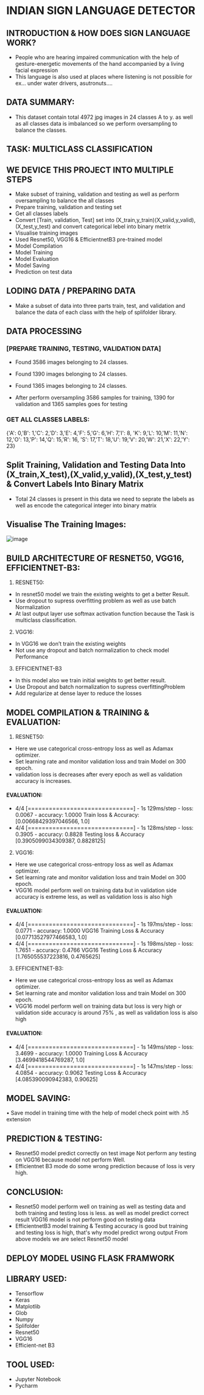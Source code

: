 # INDIAN SIGN LANGUAGE DETECTOR


## INTRODUCTION & HOW DOES SIGN LANGUAGE WORK?
* People who are hearing impaired communication with the help of gesture-energetic movements of the hand accompanied by a living facial expression
* This language is also used at places where listening is not possible for ex... under water drivers, asutronuts….


 
## DATA SUMMARY:
* This dataset contain total 4972 jpg images in 24 classes A to y. as well as all classes data is imbalanced so we perform oversampling to balance the classes.

## TASK: MULTICLASS CLASSIFICATION

## WE DEVICE THIS PROJECT INTO MULTIPLE STEPS
* Make subset of training, validation and testing as well as perform oversampling to balance the all classes
* Prepare training, validation and testing set
* Get all classes labels
* Convert [Train, validation, Test] set into (X_train,y_train)(X_valid,y_valid),(X_test,y_test) and convert categorical lebel into binary metrix
*	Visualise training images
*	Used Resnet50, VGG16 & EfficientnetB3 pre-trained model
*	Model Compilation 
*	Model Training
*	Model Evaluation
*	Model Saving
*	Prediction on test data

## LODING DATA / PREPARING DATA
* Make a subset of data into three parts train, test, and validation and balance the data of each class with the help of splifolder library.

## DATA PROCESSING 
### [PREPARE TRAINING, TESTING, VALIDATION DATA]
* Found 3586 images belonging to 24 classes.
* Found 1390 images belonging to 24 classes.
* Found 1365 images belonging to 24 classes.

* After perform oversampling 3586 samples for training, 1390 for validation and 1365 samples goes for testing

### GET ALL CLASSES LABELS:
{'A': 0,'B': 1,'C': 2,'D': 3,'E': 4,'F': 5,'G': 6,'H': 7,'I': 8,
 'K': 9,'L': 10,'M': 11,'N': 12,'O': 13,'P': 14,'Q': 15,'R': 16,
 'S': 17,'T': 18,'U': 19,'V': 20,'W': 21,'X': 22,'Y': 23}

## Split Training, Validation and Testing Data Into (X_train,X_test),(X_valid,y_valid),(X_test,y_test) & Convert Labels Into Binary Matrix
* Total 24 classes is present in this data we need to seprate the labels as well as encode the categorical integer into binary matrix

## Visualise The Training Images:

![image](https://user-images.githubusercontent.com/101791322/197805951-4c0ab1f3-55a5-4def-877f-e7498f724b4c.png)

 


## BUILD ARCHITECTURE OF RESNET50, VGG16, EFFICIENTNET-B3:
1. RESNET50:
* In resnet50 model we train the existing weights to get a better Result.
*	Use dropout to supress overfitting problem as well as use batch Normalization
*	At last output layer use softmax activation function because the Task is multiclass classification.

2. VGG16:
* In VGG16 we don’t train the existing weights 
* Not use any dropout and batch normalization to check model Performance

3. EFFICIENTNET-B3
* In this model also we train initial weights to get better result.
* Use Dropout and batch normalization to supress overfittingProblem
*	Add regularize at dense layer to reduce the losses


## MODEL COMPILATION & TRAINING & EVALUATION:

1. RESNET50:
*	Here we use categorical cross-entropy loss as well as Adamax optimizer.
*	Set learning rate and monitor validation loss and train Model on 	300 epoch.
*	validation loss is decreases after every epoch as well as validation accuracy is increases.

#### EVALUATION:
* 4/4 [==============================] - 1s 129ms/step - loss: 0.0067 - accuracy: 1.0000  Train loss & Accuracy: [0.00668429397046566, 1.0]
* 4/4 [==============================] - 1s 128ms/step - loss: 0.3905 - accuracy: 0.8828  Testing loss & Accuracy [0.3905099034309387, 0.8828125]


2. VGG16:
* Here we use categorical cross-entropy loss as well as Adamax optimizer.
* Set learning rate and monitor validation loss and train Model on 300 epoch.
* VGG16 model perform well on training data but in validation side accuracy is extreme less, as well as validation loss is also high 

#### EVALUATION:
* 4/4 [==============================] - 1s 197ms/step - loss: 0.0771 - accuracy: 1.0000 VGG16 Training Loss & Accuracy [0.07713527977466583, 1.0]
* 4/4 [==============================] - 1s 198ms/step - loss: 1.7651 - accuracy: 0.4766 VGG16 Testing Loss & Accuracy [1.765055537223816, 0.4765625]


3. EFFICIENTNET-B3:
* 	Here we use categorical cross-entropy loss as well as Adamax optimizer.
*	Set learning rate and monitor validation loss and train Model on 300 epoch.
* VGG16 model perform well on training data but loss is very high or validation side accuracy is around 75% , as well as validation loss is also high 

#### EVALUATION:
* 4/4 [==============================] - 1s 149ms/step - loss: 3.4699 - accuracy: 1.0000 Training Loss & Accuracy [3.4699418544769287, 1.0]
* 4/4 [==============================] - 1s 147ms/step - loss: 4.0854 - accuracy: 0.9062 Testing Loss & Accuracy [4.085390090942383, 0.90625]



## MODEL SAVING:
•	Save model in training time with the help of model check point with .h5 extension




## PREDICTION & TESTING:
* Resnet50 model predict correctly on test image Not perform any testing on VGG16 because model not perform Well.
*	Efficientnet B3 mode do some wrong prediction because of loss is very high.


## CONCLUSION:
* Resnet50 model perform well on training as well as testing data and both training and testing loss is less. as well as model predict correct result	VGG16 model is not perform good on testing data
* EfficientnetB3 model training & Testing accuracy is good but training and testing loss is high, that's why model predict wrong output From above models we are select Resnet50 model

## DEPLOY MODEL USING FLASK FRAMWORK


## LIBRARY USED: 
* Tensorflow
* Keras
*	Matplotlib
*	Glob
*	Numpy
*	Splifolder
*	Resnet50
*	VGG16
*	Efficient-net B3

## TOOL USED:
*	Jupyter Notebook
*	Pycharm 




